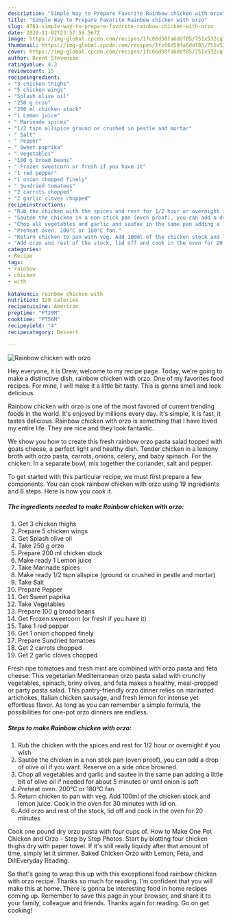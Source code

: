 ```yaml
---
description: "Simple Way to Prepare Favorite Rainbow chicken with orzo"
title: "Simple Way to Prepare Favorite Rainbow chicken with orzo"
slug: 4701-simple-way-to-prepare-favorite-rainbow-chicken-with-orzo
date: 2020-11-02T23:57:59.567Z
image: https://img-global.cpcdn.com/recipes/1fc66d58fa6ddf85/751x532cq70/rainbow-chicken-with-orzo-recipe-main-photo.jpg
thumbnail: https://img-global.cpcdn.com/recipes/1fc66d58fa6ddf85/751x532cq70/rainbow-chicken-with-orzo-recipe-main-photo.jpg
cover: https://img-global.cpcdn.com/recipes/1fc66d58fa6ddf85/751x532cq70/rainbow-chicken-with-orzo-recipe-main-photo.jpg
author: Brent Stevenson
ratingvalue: 4.3
reviewcount: 15
recipeingredient:
- "3 chicken thighs"
- "5 chicken wings"
- "Splash olive oil"
- "250 g orzo"
- "200 ml chicken stock"
- "1 Lemon juice"
- " Marinade spices"
- "1/2 tspn allspice ground or crushed in pestle and mortar"
- " Salt"
- " Pepper"
- " Sweet paprika"
- " Vegetables"
- "100 g broad beans"
- " Frozen sweetcorn or fresh if you have it"
- "1 red pepper"
- "1 onion chopped finely"
- " Sundried tomatoes"
- "2 carrots chopped"
- "2 garlic cloves chopped"
recipeinstructions:
- "Rub the chicken with the spices and rest for 1/2 hour or overnight if you wish"
- "Sautée the chicken in a non stick pan (oven proof), you can add a drop of olive oil if you want. Reserve on a side once browned."
- "Chop all vegetables and garlic and sautee in the same pan adding a little bit of olive oil if needed for about 5 minutes or until onion is soft"
- "Preheat oven. 200°C or 180°C fan."
- "Return chicken to pan with veg. Add 100ml of the chicken stock and lemon juice. Cook in the oven for 30 minutes with lid on."
- "Add orzo and rest of the stock, lid off and cook in the oven for 20 minutes"
categories:
- Recipe
tags:
- rainbow
- chicken
- with

katakunci: rainbow chicken with 
nutrition: 129 calories
recipecuisine: American
preptime: "PT20M"
cooktime: "PT56M"
recipeyield: "4"
recipecategory: Dessert

---
```



![Rainbow chicken with orzo](https://img-global.cpcdn.com/recipes/1fc66d58fa6ddf85/751x532cq70/rainbow-chicken-with-orzo-recipe-main-photo.jpg)

Hey everyone, it is Drew, welcome to my recipe page. Today, we're going to make a distinctive dish, rainbow chicken with orzo. One of my favorites food recipes. For mine, I will make it a little bit tasty. This is gonna smell and look delicious.

Rainbow chicken with orzo is one of the most favored of current trending foods in the world. It's enjoyed by millions every day. It's simple, it is fast, it tastes delicious. Rainbow chicken with orzo is something that I have loved my entire life. They are nice and they look fantastic.

We show you how to create this fresh rainbow orzo pasta salad topped with goats cheese, a perfect light and healthy dish. Tender chicken in a lemony broth with orzo pasta, carrots, onions, celery, and baby spinach. For the chicken: In a separate bowl, mix together the coriander, salt and pepper.


To get started with this particular recipe, we must first prepare a few components. You can cook rainbow chicken with orzo using 19 ingredients and 6 steps. Here is how you cook it.

<!--inarticleads1-->

##### The ingredients needed to make Rainbow chicken with orzo:

1. Get 3 chicken thighs
1. Prepare 5 chicken wings
1. Get Splash olive oil
1. Take 250 g orzo
1. Prepare 200 ml chicken stock
1. Make ready 1 Lemon juice
1. Take  Marinade spices
1. Make ready 1/2 tspn allspice (ground or crushed in pestle and mortar)
1. Take  Salt
1. Prepare  Pepper
1. Get  Sweet paprika
1. Take  Vegetables
1. Prepare 100 g broad beans
1. Get  Frozen sweetcorn (or fresh if you have it)
1. Take 1 red pepper
1. Get 1 onion chopped finely
1. Prepare  Sundried tomatoes
1. Get 2 carrots chopped
1. Get 2 garlic cloves chopped


Fresh ripe tomatoes and fresh mint are combined with orzo pasta and feta cheese. This vegetarian Mediterranean orzo pasta salad with crunchy vegetables, spinach, briny olives, and feta makes a healthy, meal-prepped or party pasta salad. This pantry-friendly orzo dinner relies on marinated artichokes, Italian chicken sausage, and fresh lemon for intense yet effortless flavor. As long as you can remember a simple formula, the possibilities for one-pot orzo dinners are endless. 

<!--inarticleads2-->

##### Steps to make Rainbow chicken with orzo:

1. Rub the chicken with the spices and rest for 1/2 hour or overnight if you wish
1. Sautée the chicken in a non stick pan (oven proof), you can add a drop of olive oil if you want. Reserve on a side once browned.
1. Chop all vegetables and garlic and sautee in the same pan adding a little bit of olive oil if needed for about 5 minutes or until onion is soft
1. Preheat oven. 200°C or 180°C fan.
1. Return chicken to pan with veg. Add 100ml of the chicken stock and lemon juice. Cook in the oven for 30 minutes with lid on.
1. Add orzo and rest of the stock, lid off and cook in the oven for 20 minutes


Cook one pound dry orzo pasta with four cups of. How to Make One Pot Chicken and Orzo - Step by Step Photos. Start by blotting four chicken thighs dry with paper towel. If it&#39;s still really liquidy after that amount of time, simply let it simmer. Baked Chicken Orzo with Lemon, Feta, and DillEveryday Reading. 

So that's going to wrap this up with this exceptional food rainbow chicken with orzo recipe. Thanks so much for reading. I'm confident that you will make this at home. There is gonna be interesting food in home recipes coming up. Remember to save this page in your browser, and share it to your family, colleague and friends. Thanks again for reading. Go on get cooking!
